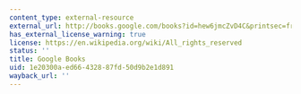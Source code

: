```yaml
---
content_type: external-resource
external_url: http://books.google.com/books?id=hew6jmcZvD4C&printsec=frontcover&source=gbs_ge_summary_r&cad=0#v=onepage&q&f=false
has_external_license_warning: true
license: https://en.wikipedia.org/wiki/All_rights_reserved
status: ''
title: Google Books
uid: 1e20300a-ed66-4328-87fd-50d9b2e1d891
wayback_url: ''
---
```

